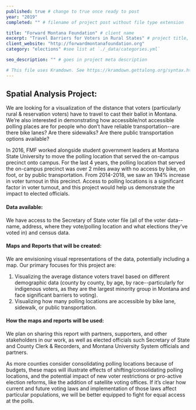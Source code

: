 ```yaml
---
published: true # change to true once ready to post
year: "2019"
completed: "" # filename of project post without file type extension

title: "Forward Montana Foundation" # client name
excerpt: "Travel Barriers for Voters in Rural States" # project title, shows on project list page
client_website: "http://forwardmontanafoundation.org"
category: "elections" #see list at `./_data/categories.yml`

seo_description: "" # goes in project meta description

# This file uses Kramdown. See https://kramdown.gettalong.org/syntax.html for syntax
---
```


## Spatial Analysis Project:
We are looking for a visualization of the distance that voters (particularly rural & reservation voters) have to travel to cast their ballot in Montana. We’re also interested in demonstrating how accessible/not accessible polling places are for people who don’t have reliable transportation--are there bike lanes? Are there sidewalks? Are there public transportation options available?

In 2016, FMF worked alongside student government leaders at Montana State University to move the polling location that served the on-campus precinct onto campus. For the last 4 years, the polling location that served the on-campus precinct was over 2 miles away with no access by bike, on foot, or by public transportation. From 2014-2018, we saw an 194% increase in voter turnout in this precinct. Access to polling locations is a significant factor in voter turnout, and this project would help us demonstrate the impact to elected officials.

#### Data available:
We have access to the Secretary of State voter file (all of the voter data--name, address, where they vote/polling location and what elections they’ve voted in) and census data.

#### Maps and Reports that will be created:
We are envisioning visual representations of the data, potentially including a map. Our primary focuses for this project are:
1. Visualizing the average distance voters travel based on different demographic data (county by county, by age, by race--particularly for indigenous voters, as they are the largest minority group in Montana and face significant barriers to voting).
2. Visualizing how many polling locations are accessible by bike lane, sidewalk, or public transportation.

#### How the maps and reports will be used:
We plan on sharing this report with partners, supporters, and other stakeholders in our work, as well as elected officials such Secretary of State and County Clerk & Recorders, and Montana University System officials and partners.

As more counties consider consolidating polling locations because of budgets, these maps will illustrate effects of shifting/consolidating polling locations, and the potential impact of new voter restrictions or pro-active election reforms, like the addition of satellite voting offices. If it’s clear how current and future voting laws and implementation of those laws affect particular populations, we will be better equipped to fight for equal access at the polls.
